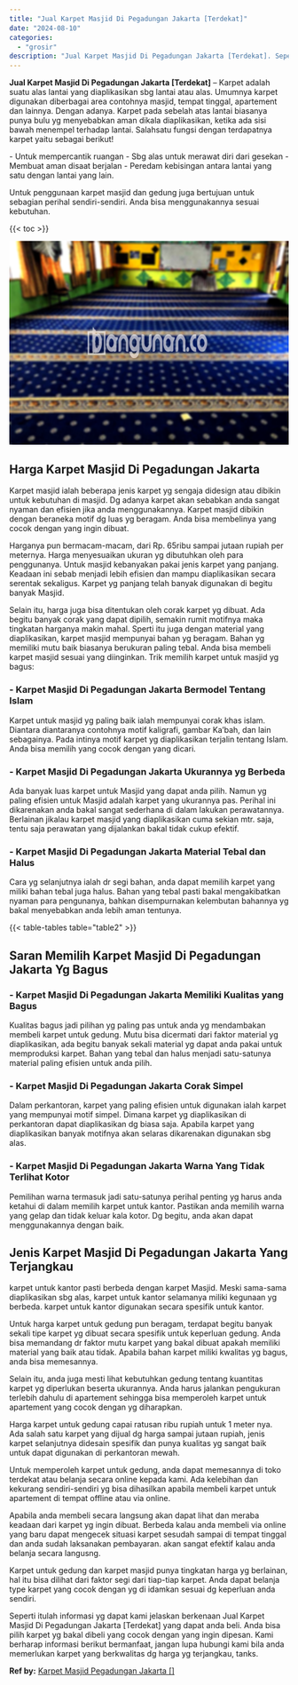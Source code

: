 ```yaml
---
title: "Jual Karpet Masjid Di Pegadungan Jakarta [Terdekat]"
date: "2024-08-10"
categories: 
  - "grosir"
description: "Jual Karpet Masjid Di Pegadungan Jakarta [Terdekat]. Seperti itulah informasi yg dapat kami jelaskan berkenaan Jual Karpet Masjid Di Pegadungan Jakarta [Ter..."
---
```


**Jual Karpet Masjid Di Pegadungan Jakarta \[Terdekat\]** – Karpet adalah suatu alas lantai yang diaplikasikan sbg lantai atau alas. Umumnya karpet digunakan diberbagai area contohnya masjid, tempat tinggal, apartement dan lainnya. Dengan adanya. Karpet pada sebelah atas lantai biasanya punya bulu yg menyebabkan aman dikala diaplikasikan, ketika ada sisi bawah menempel terhadap lantai. Salahsatu fungsi dengan terdapatnya karpet yaitu sebagai berikut!

\- Untuk mempercantik ruangan - Sbg alas untuk merawat diri dari gesekan - Membuat aman disaat berjalan - Peredam kebisingan antara lantai yang satu dengan lantai yang lain.

Untuk penggunaan karpet masjid dan gedung juga bertujuan untuk sebagian perihal sendiri-sendiri. Anda bisa menggunakannya sesuai kebutuhan.

{{< toc >}}

![Jual Karpet Masjid Di Pegadungan Jakarta [Terdekat]](/images/grosir-karpet-murah-59.png)

## Harga Karpet Masjid Di Pegadungan Jakarta

Karpet masjid ialah beberapa jenis karpet yg sengaja didesign atau dibikin untuk kebutuhan di masjid. Dg adanya karpet akan sebabkan anda sangat nyaman dan efisien jika anda menggunakannya. Karpet masjid dibikin dengan beraneka motif dg luas yg beragam. Anda bisa membelinya yang cocok dengan yang ingin dibuat.

Harganya pun bermacam-macam, dari Rp. 65ribu sampai jutaan rupiah per meternya. Harga menyesuaikan ukuran yg dibutuhkan oleh para penggunanya. Untuk masjid kebanyakan pakai jenis karpet yang panjang. Keadaan ini sebab menjadi lebih efisien dan mampu diaplikasikan secara serentak sekaligus. Karpet yg panjang telah banyak digunakan di begitu banyak Masjid.

Selain itu, harga juga bisa ditentukan oleh corak karpet yg dibuat. Ada begitu banyak corak yang dapat dipilih, semakin rumit motifnya maka tingkatan harganya makin mahal. Sperti itu juga dengan material yang diaplikasikan, karpet masjid mempunyai bahan yg beragam. Bahan yg memiliki mutu baik biasanya berukuran paling tebal. Anda bisa membeli karpet masjid sesuai yang diinginkan. Trik memilih karpet untuk masjid yg bagus:

### \- Karpet Masjid Di Pegadungan Jakarta Bermodel Tentang Islam

Karpet untuk masjid yg paling baik ialah mempunyai corak khas islam. Diantara diantaranya contohnya motif kaligrafi, gambar Ka’bah, dan lain sebagainya. Pada intinya motif karpet yg diaplikasikan terjalin tentang Islam. Anda bisa memilih yang cocok dengan yang dicari.

### \- Karpet Masjid Di Pegadungan Jakarta Ukurannya yg Berbeda

Ada banyak luas karpet untuk Masjid yang dapat anda pilih. Namun yg paling efisien untuk Masjid adalah karpet yang ukurannya pas. Perihal ini dikarenakan anda bakal sangat sederhana di dalam lakukan perawatannya. Berlainan jikalau karpet masjid yang diaplikasikan cuma sekian mtr. saja, tentu saja perawatan yang dijalankan bakal tidak cukup efektif.

### \- Karpet Masjid Di Pegadungan Jakarta Material Tebal dan Halus

Cara yg selanjutnya ialah dr segi bahan, anda dapat memilih karpet yang miliki bahan tebal juga halus. Bahan yang tebal pasti bakal mengakibatkan nyaman para pengunanya, bahkan disempurnakan kelembutan bahannya yg bakal menyebabkan anda lebih aman tentunya.

{{< table-tables table="table2" >}}

## Saran Memilih Karpet Masjid Di Pegadungan Jakarta Yg Bagus

### \- Karpet Masjid Di Pegadungan Jakarta Memiliki Kualitas yang Bagus

Kualitas bagus jadi pilihan yg paling pas untuk anda yg mendambakan membeli karpet untuk gedung. Mutu bisa dicermati dari faktor material yg diaplikasikan, ada begitu banyak sekali material yg dapat anda pakai untuk memproduksi karpet. Bahan yang tebal dan halus menjadi satu-satunya material paling efisien untuk anda pilih.

### \- Karpet Masjid Di Pegadungan Jakarta Corak Simpel

Dalam perkantoran, karpet yang paling efisien untuk digunakan ialah karpet yang mempunyai motif simpel. Dimana karpet yg diaplikasikan di perkantoran dapat diaplikasikan dg biasa saja. Apabila karpet yang diaplikasikan banyak motifnya akan selaras dikarenakan digunakan sbg alas.

### \- Karpet Masjid Di Pegadungan Jakarta Warna Yang Tidak Terlihat Kotor

Pemilihan warna termasuk jadi satu-satunya perihal penting yg harus anda ketahui di dalam memilih karpet untuk kantor. Pastikan anda memilih warna yang gelap dan tidak keluar kala kotor. Dg begitu, anda akan dapat menggunakannya dengan baik.

## Jenis Karpet Masjid Di Pegadungan Jakarta Yang Terjangkau

karpet untuk kantor pasti berbeda dengan karpet Masjid. Meski sama-sama diaplikasikan sbg alas, karpet untuk kantor selamanya miliki kegunaan yg berbeda. karpet untuk kantor digunakan secara spesifik untuk kantor.

Untuk harga karpet untuk gedung pun beragam, terdapat begitu banyak sekali tipe karpet yg dibuat secara spesifik untuk keperluan gedung. Anda bisa memandang dr faktor mutu karpet yang bakal dibuat apakah memiliki material yang baik atau tidak. Apabila bahan karpet miliki kwalitas yg bagus, anda bisa memesannya.

Selain itu, anda juga mesti lihat kebutuhkan gedung tentang kuantitas karpet yg diperlukan beserta ukurannya. Anda harus jalankan pengukuran terlebih dahulu di apartement sehingga bisa memperoleh karpet untuk apartement yang cocok dengan yg diharapkan.

Harga karpet untuk gedung capai ratusan ribu rupiah untuk 1 meter nya. Ada salah satu karpet yang dijual dg harga sampai jutaan rupiah, jenis karpet selanjutnya didesain spesifik dan punya kualitas yg sangat baik untuk dapat digunakan di perkantoran mewah.

Untuk memperoleh karpet untuk gedung, anda dapat memesannya di toko terdekat atau belanja secara online kepada kami. Ada kelebihan dan kekurang sendiri-sendiri yg bisa dihasilkan apabila membeli karpet untuk apartement di tempat offline atau via online.

Apabila anda membeli secara langsung akan dapat lihat dan meraba keadaan dari karpet yg ingin dibuat. Berbeda kalau anda membeli via online yang baru dapat mengecek situasi karpet sesudah sampai di tempat tinggal dan anda sudah laksanakan pembayaran. akan sangat efektif kalau anda belanja secara langusng.

Karpet untuk gedung dan karpet masjid punya tingkatan harga yg berlainan, hal itu bisa dilihat dari faktor segi dari tiap-tiap karpet. Anda dapat belanja type karpet yang cocok dengan yg di idamkan sesuai dg keperluan anda sendiri.

Seperti itulah informasi yg dapat kami jelaskan berkenaan Jual Karpet Masjid Di Pegadungan Jakarta \[Terdekat\] yang dapat anda beli. Anda bisa pilih karpet yg bakal dibeli yang cocok dengan yang ingin dipesan. Kami berharap informasi berikut bermanfaat, jangan lupa hubungi kami bila anda memerlukan karpet yang berkwalitas dg harga yg terjangkau, tanks.

**Ref by:**  [Karpet Masjid Pegadungan Jakarta []](https://id.wikipedia.org/wiki/Karpet)
